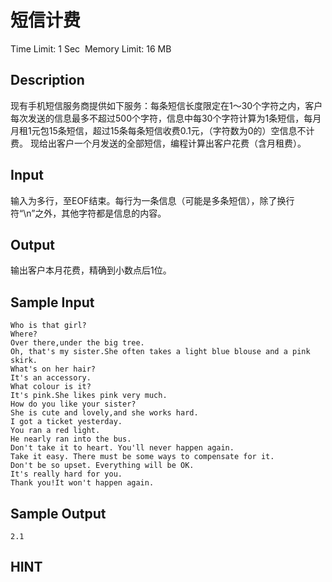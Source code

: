 # 短信计费
Time Limit: 1 Sec  Memory Limit: 16 MB


## Description
现有手机短信服务商提供如下服务：每条短信长度限定在1～30个字符之内，客户每次发送的信息最多不超过500个字符，信息中每30个字符计算为1条短信，每月月租1元包15条短信，超过15条每条短信收费0.1元，（字符数为0的）空信息不计费。
现给出客户一个月发送的全部短信，编程计算出客户花费（含月租费）。


## Input
输入为多行，至EOF结束。每行为一条信息（可能是多条短信），除了换行符“\n”之外，其他字符都是信息的内容。


## Output
输出客户本月花费，精确到小数点后1位。


## Sample Input
```
Who is that girl?
Where?
Over there,under the big tree.
Oh, that's my sister.She often takes a light blue blouse and a pink skirk.
What's on her hair?
It's an accessory.
What colour is it?
It's pink.She likes pink very much.
How do you like your sister?
She is cute and lovely,and she works hard.
I got a ticket yesterday.
You ran a red light.
He nearly ran into the bus.
Don't take it to heart. You'll never happen again.
Take it easy. There must be some ways to compensate for it.
Don't be so upset. Everything will be OK.
It's really hard for you.
Thank you!It won't happen again.

```
## Sample Output
```
2.1
```

## HINT
